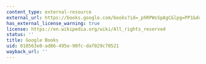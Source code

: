```yaml
---
content_type: external-resource
external_url: https://books.google.com/books?id=_phRPWsSpAgC&lpg=PP1&dq=kevin%20lynch%20image%20of%20the%20city&pg=PA1#v=onepage&q&f=false
has_external_license_warning: true
license: https://en.wikipedia.org/wiki/All_rights_reserved
status: ''
title: Google Books
uid: 018563e0-ad86-495e-90fc-daf029c70521
wayback_url: ''
---
```

